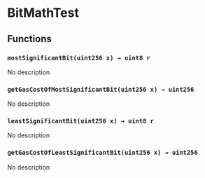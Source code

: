 # BitMathTest





## Functions

### `mostSignificantBit(uint256 x) → uint8 r`
No description


### `getGasCostOfMostSignificantBit(uint256 x) → uint256`
No description


### `leastSignificantBit(uint256 x) → uint8 r`
No description


### `getGasCostOfLeastSignificantBit(uint256 x) → uint256`
No description





